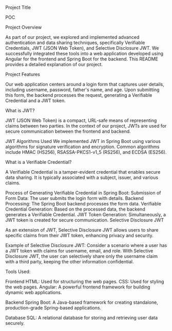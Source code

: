 Project Title

POC

Project Overview

As part of our project, we explored and implemented advanced authentication and data sharing techniques, specifically Verifiable Credentials, JWT (JSON Web Token), and Selective Disclosure JWT. We successfully integrated these tools into a web application developed using Angular for the frontend and Spring Boot for the backend. This README provides a detailed explanation of our project.

Project Features

Our web application centers around a login form that captures user details, including username, password, father's name, and age. Upon submitting this form, the backend processes the request, generating a Verifiable Credential and a JWT token.

What is JWT?

JWT (JSON Web Token) is a compact, URL-safe means of representing claims between two parties. In the context of our project, JWTs are used for secure communication between the frontend and backend.

JWT Algorithms Used
We implemented JWT in Spring Boot using various algorithms for signature verification and encryption. Common algorithms include HMAC (HS256), RSASSA-PKCS1-v1_5 (RS256), and ECDSA (ES256).

What is a Verifiable Credential?

A Verifiable Credential is a tamper-evident credential that enables secure data sharing. It is typically associated with a subject, issuer, and various claims.

Process of Generating Verifiable Credential in Spring Boot:
Submission of Form Data: The user submits the login form with details.
Backend Processing: The Spring Boot backend processes the form data.
Verifiable Credential Generation: Based on the processed data, the backend generates a Verifiable Credential.
JWT Token Generation: Simultaneously, a JWT token is created for secure communication.
Selective Disclosure JWT

As an extension of JWT, Selective Disclosure JWT allows users to share specific claims from their JWT token, enhancing privacy and security.

Example of Selective Disclosure JWT:
Consider a scenario where a user has a JWT token with claims for username, email, and role. With Selective Disclosure JWT, the user can selectively share only the username claim with a third party, keeping the other information confidential.

Tools Used:

Frontend
HTML: Used for structuring the web pages.
CSS: Used for styling the web pages.
Angular: A powerful frontend framework for building dynamic web applications.

Backend
Spring Boot: A Java-based framework for creating standalone, production-grade Spring-based applications.

Database
SQL: A relational database for storing and retrieving user data securely.
